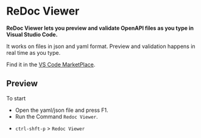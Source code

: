 # ReDoc Viewer

**ReDoc Viewer lets you preview and validate OpenAPI files as you type in Visual Studio Code.**

It works on files in json and yaml format. Preview and validation happens in real time as you type.

Find it in the [VS Code MarketPlace](https://marketplace.visualstudio.com/items?itemName=Atif.vs-redoc-viewer).

## Preview

To start

- Open the yaml/json file and press F1.
- Run the Command `Redoc Viewer`.

* `ctrl-shft-p` > `Redoc Viewer`
